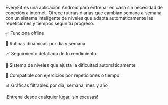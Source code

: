 EveryFit es una aplicación Android para entrenar en casa sin necesidad de conexión a internet. Ofrece rutinas diarias que cambian semana a semana, con un sistema inteligente de niveles que adapta automáticamente las repeticiones y tiempos según tu progreso.

✅ Funciona offline

📆 Rutinas dinámicas por día y semana

📈 Seguimiento detallado de tu rendimiento

🧠 Sistema de niveles que ajusta la dificultad automáticamente

💪 Compatible con ejercicios por repeticiones o tiempo

📊 Gráficas filtrables por día, semana, mes y año

¡Entrena desde cualquier lugar, sin excusas!
